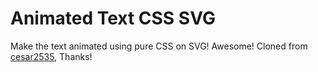 # Animated Text CSS SVG
Make the text animated using pure CSS on SVG! Awesome!
Cloned from [cesar2535](https://codepen.io/cesar2535/pen/ByYXpN), Thanks!